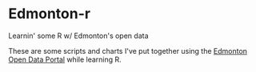 # Edmonton-r

Learnin' some R w/ Edmonton's open data

These are some scripts and charts I've put together using the [Edmonton Open Data Portal](https://data.edmonton.ca/) while learning R.
